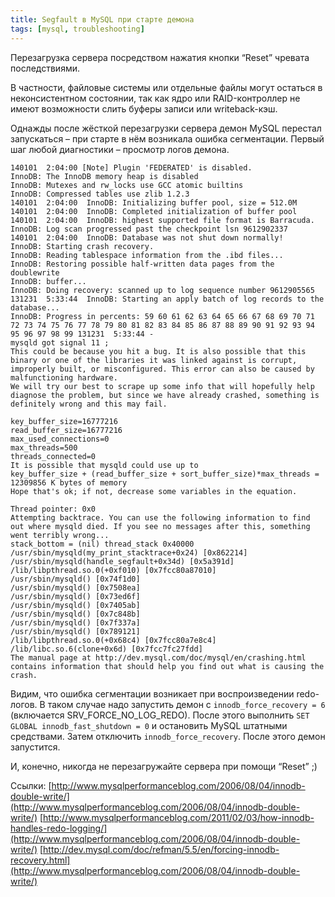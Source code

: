 ```yaml
---
title: Segfault в MySQL при старте демона
tags: [mysql, troubleshooting]
---
```

Перезагрузка сервера посредством нажатия кнопки “Reset” чревата последствиями.

В частности, файловые системы или отдельные файлы могут остаться в неконсистентном состоянии, так как ядро или RAID-контроллер не имеют возможности слить буферы записи или writeback-кэш.

Однажды после жёсткой перезагрузки сервера демон MySQL перестал запускаться – при старте в нём возникала ошибка сегментации.
Первый шаг любой диагностики – просмотр логов демона.

```
140101  2:04:00 [Note] Plugin 'FEDERATED' is disabled.
InnoDB: The InnoDB memory heap is disabled
InnoDB: Mutexes and rw_locks use GCC atomic builtins
InnoDB: Compressed tables use zlib 1.2.3
140101  2:04:00  InnoDB: Initializing buffer pool, size = 512.0M
140101  2:04:00  InnoDB: Completed initialization of buffer pool
140101  2:04:00  InnoDB: highest supported file format is Barracuda.
InnoDB: Log scan progressed past the checkpoint lsn 9612902337
140101  2:04:00  InnoDB: Database was not shut down normally!
InnoDB: Starting crash recovery.
InnoDB: Reading tablespace information from the .ibd files...
InnoDB: Restoring possible half-written data pages from the doublewrite
InnoDB: buffer...
InnoDB: Doing recovery: scanned up to log sequence number 9612905565
131231  5:33:44  InnoDB: Starting an apply batch of log records to the database...
InnoDB: Progress in percents: 59 60 61 62 63 64 65 66 67 68 69 70 71 72 73 74 75 76 77 78 79 80 81 82 83 84 85 86 87 88 89 90 91 92 93 94 95 96 97 98 99 131231  5:33:44 -
mysqld got signal 11 ;
This could be because you hit a bug. It is also possible that this binary or one of the libraries it was linked against is corrupt, improperly built, or misconfigured. This error can also be caused by malfunctioning hardware.
We will try our best to scrape up some info that will hopefully help diagnose the problem, but since we have already crashed, something is definitely wrong and this may fail.

key_buffer_size=16777216
read_buffer_size=16777216
max_used_connections=0
max_threads=500
threads_connected=0
It is possible that mysqld could use up to
key_buffer_size + (read_buffer_size + sort_buffer_size)*max_threads = 12309856 K bytes of memory
Hope that's ok; if not, decrease some variables in the equation.

Thread pointer: 0x0
Attempting backtrace. You can use the following information to find out where mysqld died. If you see no messages after this, something went terribly wrong...
stack_bottom = (nil) thread_stack 0x40000
/usr/sbin/mysqld(my_print_stacktrace+0x24) [0x862214]
/usr/sbin/mysqld(handle_segfault+0x34d) [0x5a391d]
/lib/libpthread.so.0(+0xf010) [0x7fcc80a87010]
/usr/sbin/mysqld() [0x74f1d0]
/usr/sbin/mysqld() [0x7508ea]
/usr/sbin/mysqld() [0x73ed6f]
/usr/sbin/mysqld() [0x7405ab]
/usr/sbin/mysqld() [0x7c848b]
/usr/sbin/mysqld() [0x7f337a]
/usr/sbin/mysqld() [0x789121]
/lib/libpthread.so.0(+0x68c4) [0x7fcc80a7e8c4]
/lib/libc.so.6(clone+0x6d) [0x7fcc7fc27fdd]
The manual page at http://dev.mysql.com/doc/mysql/en/crashing.html contains information that should help you find out what is causing the crash.
```

Видим, что ошибка сегментации возникает при воспроизведении redo-логов. В таком случае надо запустить демон с `innodb_force_recovery = 6` (включается SRV_FORCE_NO_LOG_REDO). После этого выполнить `SET GLOBAL innodb_fast_shutdown = 0` и остановить MySQL штатными средствами. Затем отключить `innodb_force_recovery`. После этого демон запустится.

И, конечно, никогда не перезагружайте сервера при помощи “Reset” ;)

Ссылки:
[http://www.mysqlperformanceblog.com/2006/08/04/innodb-double-write/](http://www.mysqlperformanceblog.com/2006/08/04/innodb-double-write/)
[http://www.mysqlperformanceblog.com/2011/02/03/how-innodb-handles-redo-logging/](http://www.mysqlperformanceblog.com/2006/08/04/innodb-double-write/)
[http://dev.mysql.com/doc/refman/5.5/en/forcing-innodb-recovery.html](http://www.mysqlperformanceblog.com/2006/08/04/innodb-double-write/)
